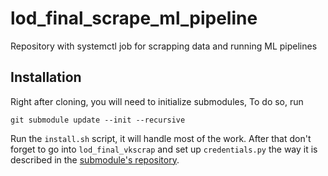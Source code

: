 # lod_final_scrape_ml_pipeline
Repository with systemctl job for scrapping data and running ML pipelines

## Installation
Right after cloning, you will need to initialize submodules, To do so, run 
```
git submodule update --init --recursive
```

Run the `install.sh` script, it will handle most of the work. After that don't forget to go into `lod_final_vkscrap` and set up `credentials.py` the way it is described in the [submodule's repository](https://github.com/cache-invalidation/lod_final_vkscrap).